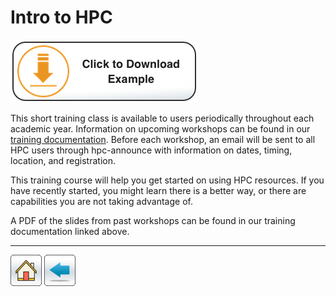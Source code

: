 # Intro to HPC

[![](/Images/download-button.png)](intro-to-HPC.tar.gz)

This short training class is available to users periodically throughout each academic year. Information on upcoming workshops can be found in our [training documentation](https://public.confluence.arizona.edu/display/UAHPC/Training). Before each workshop, an email will be sent to all HPC users through hpc-announce with information on dates, timing, location, and registration.

This training course will help you get started on using HPC resources.  If you have recently started, you might learn there is a better way, or there are capabilities you are not taking advantage of.

A PDF of the slides from past workshops can be found in our training documentation linked above.


*****
[![](/Images/home.png)](https://ua-researchcomputing-hpc.github.io/) 
[![](/Images/back.png)](../)
